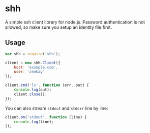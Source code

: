 # shh
A simple ssh client library for node.js. Password authentication is not allowed, so make sure you setup an identity file first.

## Usage
```javascript
var shh = require('shh');

client = new shh.Client({
    host: 'example.com',
    user: 'zeekay'
});

client.cmd('ls', function (err, out) {
    console.log(out);
    client.close();
});
```

You can also stream `stdout` and `stderr` line by line:

```javascript
client.on('stdout', function (line) {
    console.log(line);
});
```
